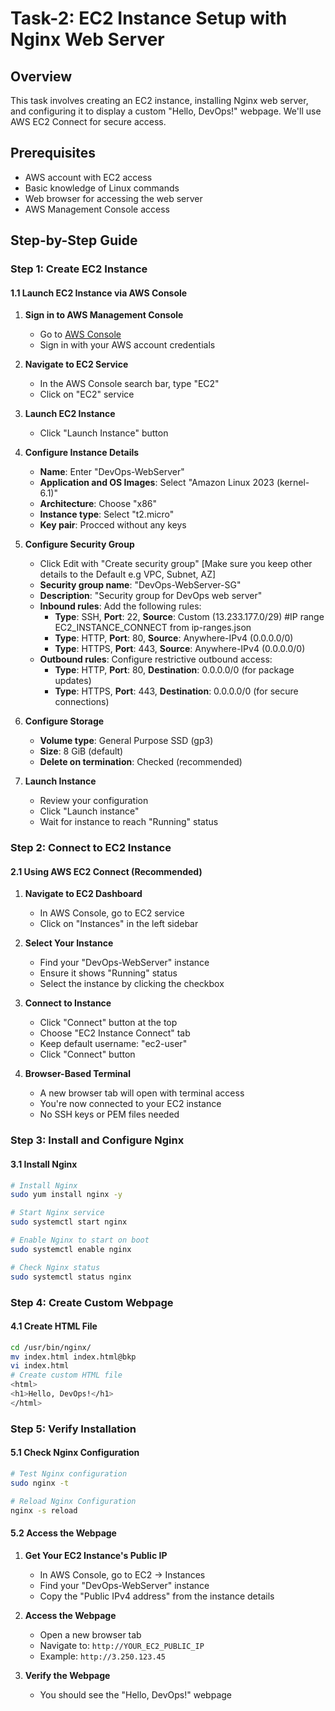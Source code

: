 # Task-2: EC2 Instance Setup with Nginx Web Server

## Overview
This task involves creating an EC2 instance, installing Nginx web server, and configuring it to display a custom "Hello, DevOps!" webpage. We'll use AWS EC2 Connect for secure access.

## Prerequisites
- AWS account with EC2 access
- Basic knowledge of Linux commands
- Web browser for accessing the web server
- AWS Management Console access

## Step-by-Step Guide

### Step 1: Create EC2 Instance

#### 1.1 Launch EC2 Instance via AWS Console
1. **Sign in to AWS Management Console**
   - Go to [AWS Console](https://console.aws.amazon.com/)
   - Sign in with your AWS account credentials

2. **Navigate to EC2 Service**
   - In the AWS Console search bar, type "EC2"
   - Click on "EC2" service

3. **Launch EC2 Instance**
   - Click "Launch Instance" button

4. **Configure Instance Details**
   - **Name**: Enter "DevOps-WebServer"
   - **Application and OS Images**: Select "Amazon Linux 2023 (kernel-6.1)"
   - **Architecture**: Choose "x86"
   - **Instance type**: Select "t2.micro" 
   - **Key pair**:  Procced without any keys

5. **Configure Security Group**
   - Click Edit with "Create security group" [Make sure you keep other details to the Default e.g VPC, Subnet, AZ]
   - **Security group name**: "DevOps-WebServer-SG"
   - **Description**: "Security group for DevOps web server"
   - **Inbound rules**: Add the following rules:
     - **Type**: SSH, **Port**: 22, **Source**: Custom (13.233.177.0/29) #IP range EC2_INSTANCE_CONNECT from ip-ranges.json
     - **Type**: HTTP, **Port**: 80, **Source**: Anywhere-IPv4 (0.0.0.0/0)
     - **Type**: HTTPS, **Port**: 443, **Source**: Anywhere-IPv4 (0.0.0.0/0)
   - **Outbound rules**: Configure restrictive outbound access:
     - **Type**: HTTP, **Port**: 80, **Destination**: 0.0.0.0/0 (for package updates)
     - **Type**: HTTPS, **Port**: 443, **Destination**: 0.0.0.0/0 (for secure connections)

6. **Configure Storage**
   - **Volume type**: General Purpose SSD (gp3)
   - **Size**: 8 GiB (default)
   - **Delete on termination**: Checked (recommended)

7. **Launch Instance**
   - Review your configuration
   - Click "Launch instance"
   - Wait for instance to reach "Running" status

### Step 2: Connect to EC2 Instance

#### 2.1 Using AWS EC2 Connect (Recommended)
1. **Navigate to EC2 Dashboard**
   - In AWS Console, go to EC2 service
   - Click on "Instances" in the left sidebar

2. **Select Your Instance**
   - Find your "DevOps-WebServer" instance
   - Ensure it shows "Running" status
   - Select the instance by clicking the checkbox

3. **Connect to Instance**
   - Click "Connect" button at the top
   - Choose "EC2 Instance Connect" tab
   - Keep default username: "ec2-user"
   - Click "Connect" button

4. **Browser-Based Terminal**
   - A new browser tab will open with terminal access
   - You're now connected to your EC2 instance
   - No SSH keys or PEM files needed

### Step 3: Install and Configure Nginx

#### 3.1 Install Nginx
```bash
# Install Nginx
sudo yum install nginx -y

# Start Nginx service
sudo systemctl start nginx

# Enable Nginx to start on boot
sudo systemctl enable nginx

# Check Nginx status
sudo systemctl status nginx
```

### Step 4: Create Custom Webpage

#### 4.1 Create HTML File
```bash
cd /usr/bin/nginx/
mv index.html index.html@bkp
vi index.html
# Create custom HTML file
<html>
<h1>Hello, DevOps!</h1>
</html>
```

### Step 5: Verify Installation

#### 5.1 Check Nginx Configuration
```bash
# Test Nginx configuration
sudo nginx -t

# Reload Nginx Configuration
nginx -s reload

```

#### 5.2 Access the Webpage
1. **Get Your EC2 Instance's Public IP**
   - In AWS Console, go to EC2 → Instances
   - Find your "DevOps-WebServer" instance
   - Copy the "Public IPv4 address" from the instance details

2. **Access the Webpage**
   - Open a new browser tab
   - Navigate to: `http://YOUR_EC2_PUBLIC_IP`
   - Example: `http://3.250.123.45`

3. **Verify the Webpage**
   - You should see the "Hello, DevOps!" webpage
